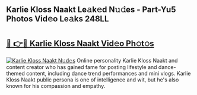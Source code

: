 ## Karlie Kloss Naakt Le𝚊k𝚎d N𝚞𝚍es - Part-Yu5 Photos Vid𝚎o Le𝚊ks 248LL

# <h2><a href="http://fb8bd5.evod.top/?m=Karlie+Kloss+Naakt">🔗 👉🔴 Karlie Kloss Naakt Vid𝚎o Ph𝚘t𝚘s</a></h2>

[![Karlie Kloss Naakt N𝚞d𝚎s](https://i.imgur.com/8V9OHl7.gif)](http://fb8bd5.evod.top/?m=Karlie+Kloss+Naakt)
Online personality Karlie Kloss Naakt and content creator who has gained fame for posting lifestyle and dance-themed content, including dance trend performances and mini vlogs. Karlie Kloss Naakt public persona is one of intelligence and wit, but he's also known for his compassion and empathy. 
